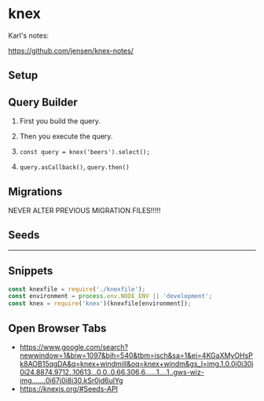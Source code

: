 # knex

Karl's notes:

https://github.com/jensen/knex-notes/

## Setup

## Query Builder

1. First you build the query.
2. Then you execute the query.

1. `const query = knex('beers').select();`
2. `query.asCallback()`, `query.then()`

## Migrations

NEVER ALTER PREVIOUS MIGRATION FILES!!!!!

## Seeds

---

## Snippets

```js
const knexfile = require('./knexfile');
const environment = process.env.NODE_ENV || 'development';
const knex = require('knex')(knexfile[environment]);
```

## Open Browser Tabs


* https://www.google.com/search?newwindow=1&biw=1097&bih=540&tbm=isch&sa=1&ei=4KGaXMyOHsPk8AOB15qgDA&q=knex+windmill&oq=knex+windm&gs_l=img.1.0.0j0i30j0i24.8874.9712..10613...0.0..0.66.306.6......1....1..gws-wiz-img.......0i67j0i8i30.kSr0jd6ulYg
* https://knexjs.org/#Seeds-API
